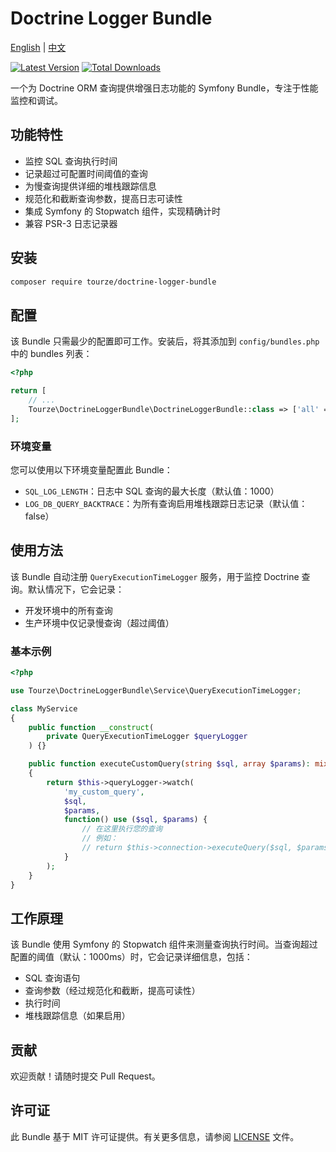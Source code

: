 # Doctrine Logger Bundle

[English](README.md) | [中文](README.zh-CN.md)

[![Latest Version](https://img.shields.io/packagist/v/tourze/doctrine-logger-bundle.svg?style=flat-square)](https://packagist.org/packages/tourze/doctrine-logger-bundle)
[![Total Downloads](https://img.shields.io/packagist/dt/tourze/doctrine-logger-bundle.svg?style=flat-square)](https://packagist.org/packages/tourze/doctrine-logger-bundle)

一个为 Doctrine ORM 查询提供增强日志功能的 Symfony Bundle，专注于性能监控和调试。

## 功能特性

- 监控 SQL 查询执行时间
- 记录超过可配置时间阈值的查询
- 为慢查询提供详细的堆栈跟踪信息
- 规范化和截断查询参数，提高日志可读性
- 集成 Symfony 的 Stopwatch 组件，实现精确计时
- 兼容 PSR-3 日志记录器

## 安装

```bash
composer require tourze/doctrine-logger-bundle
```

## 配置

该 Bundle 只需最少的配置即可工作。安装后，将其添加到 `config/bundles.php` 中的 bundles 列表：

```php
<?php

return [
    // ...
    Tourze\DoctrineLoggerBundle\DoctrineLoggerBundle::class => ['all' => true],
];
```

### 环境变量

您可以使用以下环境变量配置此 Bundle：

- `SQL_LOG_LENGTH`：日志中 SQL 查询的最大长度（默认值：1000）
- `LOG_DB_QUERY_BACKTRACE`：为所有查询启用堆栈跟踪日志记录（默认值：false）

## 使用方法

该 Bundle 自动注册 `QueryExecutionTimeLogger` 服务，用于监控 Doctrine 查询。默认情况下，它会记录：

- 开发环境中的所有查询
- 生产环境中仅记录慢查询（超过阈值）

### 基本示例

```php
<?php

use Tourze\DoctrineLoggerBundle\Service\QueryExecutionTimeLogger;

class MyService
{
    public function __construct(
        private QueryExecutionTimeLogger $queryLogger
    ) {}

    public function executeCustomQuery(string $sql, array $params): mixed
    {
        return $this->queryLogger->watch(
            'my_custom_query',
            $sql,
            $params,
            function() use ($sql, $params) {
                // 在这里执行您的查询
                // 例如：
                // return $this->connection->executeQuery($sql, $params)->fetchAllAssociative();
            }
        );
    }
}
```

## 工作原理

该 Bundle 使用 Symfony 的 Stopwatch 组件来测量查询执行时间。当查询超过配置的阈值（默认：1000ms）时，它会记录详细信息，包括：

- SQL 查询语句
- 查询参数（经过规范化和截断，提高可读性）
- 执行时间
- 堆栈跟踪信息（如果启用）

## 贡献

欢迎贡献！请随时提交 Pull Request。

## 许可证

此 Bundle 基于 MIT 许可证提供。有关更多信息，请参阅 [LICENSE](LICENSE) 文件。
